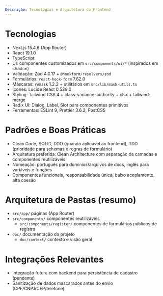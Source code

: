 ```yaml
---
Descrição: Tecnologias e Arquitetura do Frontend
---
```


# Tecnologias

- Next.js 15.4.6 (App Router)
- React 19.1.0
- TypeScript
- UI: componentes customizados em `src/components/ui/*` (inspirados em shadcn)
- Validação: Zod 4.0.17 + `@hookform/resolvers/zod`
- Formulários: `react-hook-form` 7.62.0
- Máscaras: `remask` 1.2.2 + utilitários em `src/lib/mask-utils.ts`
- Ícones: Lucide React 0.539.0
- Styling: Tailwind CSS 4 + class-variance-authority + clsx + tailwind-merge
- Radix UI: Dialog, Label, Slot para componentes primitivos
- Ferramentas: ESLint 9, Prettier 3.6.2, PostCSS

# Padrões e Boas Práticas

- Clean Code, SOLID, DDD (quando aplicável ao frontend), TDD (prioridade para schemas e regras de formulário)
- Arquitetura preferida: Clean Architecture com separação de camadas e componentes reutilizáveis
- Nomeação: português para domínios/arquivos de docs, inglês para variáveis e funções
- Componentes funcionais, responsabilidade única, baixo acoplamento, alta coesão

# Arquitetura de Pastas (resumo)

- `src/app/` páginas (App Router)
- `src/components/` componentes reutilizáveis
  - `src/components/register/` componentes de formulários públicos de registro
- `doc/` documentação do projeto
  - `doc/context/` contexto e visão geral

# Integrações Relevantes

- Integração futura com backend para persistência de cadastro (pendente)
- Sanitização de dados mascarados antes do envio (CPF/CNPJ/CEP/telefone)

